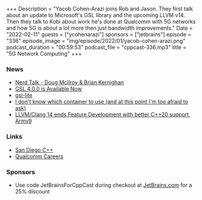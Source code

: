 +++
Description = "Yacob Cohen-Arazi joins Rob and Jason. They first talk about an update to Microsoft's GSL library and the upcoming LLVM v14. Then they talk to Kobi about work he's done at Qualcomm with 5G networks and how 5G is about a lot more then just bandwidth improvements."
Date = "2022-02-11"
guests = ["ycohenarazi"]
sponsors = ["jetbrains"]
episode = "336"
episode_image = "img/episode/2022/01/yacob-cohen-arazi.png"
podcast_duration = "00:59:53"
podcast_file = "cppcast-336.mp3"
title = "5G Network Computing"
+++

### News ###

 - [Nerd Talk - Doug McIlroy & Brian Kernighan](https://www.youtube.com/watch?v=Xe5ffO6Ouwg)
 - [GSL 4.0.0 is Available Now](https://devblogs.microsoft.com/cppblog/gsl-4-0-0-is-available-now/)
 - [gsl-lite](https://github.com/gsl-lite/gsl-lite)
 - [I don't know which container to use (and at this point I'm too afraid to ask)](https://belaycpp.com/2022/02/02/i-dont-know-which-container-to-use-and-at-this-point-im-too-afraid-to-ask/)
 - [LLVM/Clang 14 ends Feature Development with better C++20 support, Armv9](https://www.phoronix.com/scan.php?page=news_item&px=LLVM-Clang-14-Ends)

### Links ###

 - [San Diego C++](https://www.meetup.com/San-Diego-CPP/)
 - [Qualcomm Careers](https://www.qualcomm.com/company/careers)

### Sponsors ###

- Use code JetBrainsForCppCast during checkout at [JetBrains.com](https://jb.gg/cppcast) for a 25% discount

